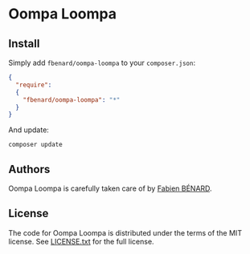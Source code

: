 # Oompa Loompa

## Install

Simply add `fbenard/oompa-loompa` to your `composer.json`:

```json
{
  "require": 
  {
    "fbenard/oompa-loompa": "*"
  }
}
```

And update:

```
composer update
```


## Authors

Oompa Loompa is carefully taken care of by [Fabien BÉNARD](http://fabienbenard.com).


## License

The code for Oompa Loompa is distributed under the terms of the MIT license. See [LICENSE.txt](LICENSE.txt) for the full license.
